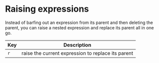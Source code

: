 # Raising expressions

Instead of barfing out an expression from its parent and then deleting the parent, you can raise a nested expression and replace its parent all in one go.


| Key | Description                                        |
|-----|----------------------------------------------------|
| `r` | raise the current expression to replace its parent |

<!-- > **TODO** Video of raising expressions. -->
<!-- > Indicate what is classed as an expression. -->
